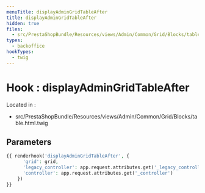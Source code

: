 ```yaml
---
menuTitle: displayAdminGridTableAfter
title: displayAdminGridTableAfter
hidden: true
files:
  - src/PrestaShopBundle/Resources/views/Admin/Common/Grid/Blocks/table.html.twig
types:
  - backoffice
hookTypes:
  - twig
---
```


# Hook : displayAdminGridTableAfter

Located in :

  - src/PrestaShopBundle/Resources/views/Admin/Common/Grid/Blocks/table.html.twig

## Parameters

```php
{{ renderhook('displayAdminGridTableAfter', {
      'grid': grid,
      'legacy_controller': app.request.attributes.get('_legacy_controller'),
      'controller': app.request.attributes.get('_controller')
    })
}}
```